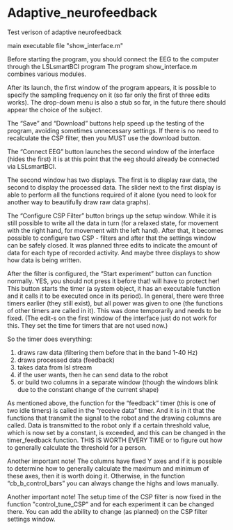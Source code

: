 # Adaptive_neurofeedback
Test verison of adaptive neurofeedback

main executable file "show_interface.m"

Before starting the program, you should connect the EEG to the computer through the LSLsmartBCI program
The program show_interface.m combines various modules.

After its launch, the first window of the program appears, it is possible to specify the sampling frequency on it (so far only the first of three edits works). The drop-down menu is also a stub so far, in the future there should appear the choice of the subject.

The “Save” and “Download” buttons help speed up the testing of the program, avoiding sometimes unnecessary settings. If there is no need to recalculate the CSP filter, then you MUST use the download button.

The “Connect EEG” button launches the second window of the interface (hides the first)
it is at this point that the eeg should already be connected via LSLsmartBCI.

The second window has two displays. The first is to display raw data,
the second to display the processed data. The slider next to the first display is able to perform all the functions required of it alone (you need to look for another way to beautifully draw raw data graphs).

The “Configure CSP Filter” button brings up the setup window.
While it is still possible to write all the data in turn (for a relaxed state, for movement with the right hand, for movement with the left hand). After that, it becomes possible to configure two CSP - filters and after that the settings window can be safely closed. It was planned three edits to indicate the amount of data for each type of recorded activity. And maybe three displays to show how data is being written.

After the filter is configured, the “Start experiment” button can function normally. YES, you should not press it before that! will have to protect her! This button starts the timer (a system object, it has an executable function and it calls it to be executed once in its period). In general, there were three timers earlier (they still exist), but all power was given to one (the functions of other timers are called in it). This was done temporarily and needs to be fixed. (The edit-s on the first window of the interface just do not work for this. They set the time for timers that are not used now.)

So the timer does everything:
 1) draws raw data (filtering them before that in the band 1-40 Hz)
 2) draws processed data (feedback)
 3) takes data from lsl stream
 4) if the user wants, then he can send data to the robot
 5) or build two columns in a separate window (though the windows blink due to the constant change of the current shape)


As mentioned above, the function for the “feedback” timer (this is one of two idle timers) is called in the “receive data” timer.
And it is in it that the functions that transmit the signal to the robot and the drawing columns are called. Data is transmitted to the robot only if a certain threshold value, which is now set by a constant, is exceeded, and this can be changed in the timer_feedback function. THIS IS WORTH EVERY TIME or to figure out how to generally calculate the threshold for a person.

Another important note! The columns have fixed Y axes and if it is possible to determine how to generally calculate the maximum and minimum of these axes, then it is worth doing it. Otherwise, in the function “cb_b_control_bars” you can always change the highs and lows manually.

Another important note! The setup time of the CSP filter is now fixed in the function "control_tune_CSP" and for each experiment it can be changed there. You can add the ability to change (as planned) on the CSP filter settings window.
